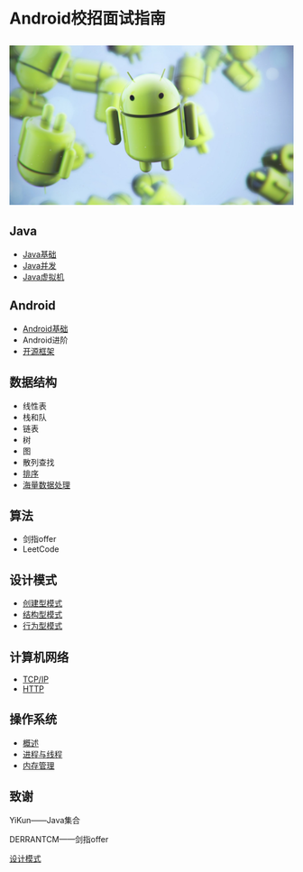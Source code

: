 # Android校招面试指南

## ![](/assets/page_icon.jpg)

## Java

* [Java基础](/java/basis.md)
* [Java并发](/java/concurrence.md)
* [Java虚拟机](/java/virtual-machine.md)

## Android

* [Android基础](/android/basis.md)
* Android进阶
* [开源框架](/android/open-source-framework.md)

## 数据结构

* 线性表
* 栈和队
* 链表
* 树
* 图
* 散列查找
* [排序](/data-structure/sort.md)
* [海量数据处理](/data-structure/mass_data_processing.md)

## 算法

* 剑指offer
* LeetCode

## 设计模式

* [创建型模式](/design-mode/Builder-Pattern.md)
* [结构型模式](/design-mode/Structural-Patterns.md)
* [行为型模式](/design-mode/Behavioral-Pattern.md)

## 计算机网络

* [TCP/IP](/computer-networks/tcpip.md)
* [HTTP](/computer-networks/http.md)

## 操作系统

- [概述](/operating-system/summarize.md)
- [进程与线程](/operating-system/process-thread.md)
- [内存管理](/operating-system/memory-management.md)

## 致谢

YiKun——Java集合

DERRANTCM——剑指offer

[设计模式](https://github.com/simple-android-framework-exchange/android_design_patterns_analysis)


